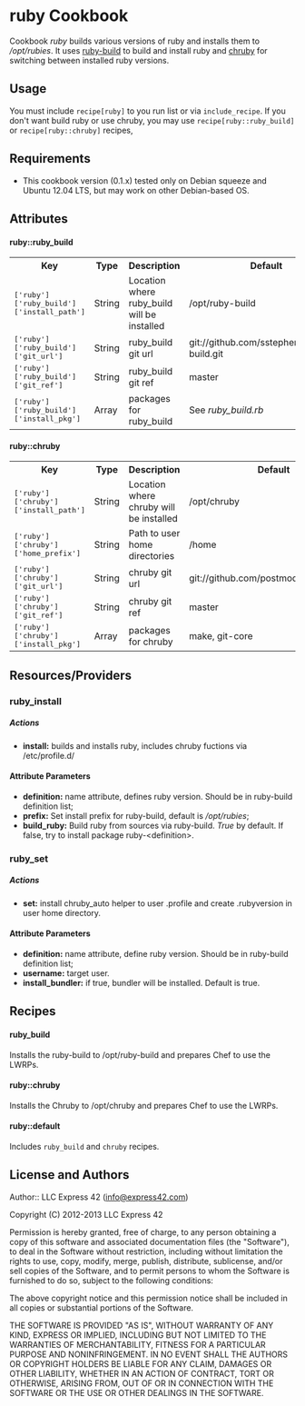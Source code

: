 ruby Cookbook
=============
Cookbook *ruby* builds various versions of ruby and installs them to */opt/rubies*. It uses [ruby-build](https://github.com/sstephenson/ruby-build) to build and install ruby and [chruby](https://github.com/postmodern/chruby) for switching between installed ruby versions.

Usage
-----
You must include `recipe[ruby]` to you run list or via `include_recipe`. If you don't want build ruby or use chruby, you may use `recipe[ruby::ruby_build]` or `recipe[ruby::chruby]` recipes,

Requirements
------------
- This cookbook version (0.1.x) tested only on Debian squeeze and Ubuntu 12.04 LTS, but may work on other Debian-based OS.

Attributes
----------

#### ruby::ruby_build
<table>
  <tr>
    <th>Key</th>
    <th>Type</th>
    <th>Description</th>
    <th>Default</th>
  </tr>
  <tr>
    <td><tt>['ruby']['ruby_build']['install_path']</tt></td>
    <td>String</td>
    <td>Location where ruby_build will be installed</td>
    <td>/opt/ruby-build</td>
  </tr>
  <tr>
    <td><tt>['ruby']['ruby_build']['git_url']</tt></td>
    <td>String</td>
    <td>ruby_build git url</td>
    <td>git://github.com/sstephenson/ruby-build.git</td>
  </tr>
  <tr>
    <td><tt>['ruby']['ruby_build']['git_ref']</tt></td>
    <td>String</td>
    <td>ruby_build git ref</td>
    <td>master</td>
  </tr>
  <tr>
    <td><tt>['ruby']['ruby_build']['install_pkg']</tt></td>
    <td>Array</td>
    <td>packages for ruby_build</td>
    <td>See <i>ruby_build.rb</i></td>
  </tr>
</table>

#### ruby::chruby
<table>
  <tr>
    <th>Key</th>
    <th>Type</th>
    <th>Description</th>
    <th>Default</th>
  </tr>
  <tr>
    <td><tt>['ruby']['chruby']['install_path']</tt></td>
    <td>String</td>
    <td>Location where chruby will be installed</td>
    <td>/opt/chruby</td>
  </tr>
  <tr>
    <td><tt>['ruby']['chruby']['home_prefix']</tt></td>
    <td>String</td>
    <td>Path to user home directories</td>
    <td>/home</td>
  </tr>
  <tr>
    <td><tt>['ruby']['chruby']['git_url']</tt></td>
    <td>String</td>
    <td>chruby git url</td>
    <td>git://github.com/postmodern/chruby.git</td>
  </tr>
  <tr>
    <td><tt>['ruby']['chruby']['git_ref']</tt></td>
    <td>String</td>
    <td>chruby git ref</td>
    <td>master</td>
  </tr>
  <tr>
    <td><tt>['ruby']['chruby']['install_pkg']</tt></td>
    <td>Array</td>
    <td>packages for chruby</td>
    <td>make, git-core</td>
  </tr>
</table>

Resources/Providers
-------------------
### ruby_install
##### Actions
- **install:** builds and installs ruby, includes chruby fuctions via /etc/profile.d/

#### Attribute Parameters
- **definition:** name attribute, defines ruby version. Should be in ruby-build definition list;
- **prefix:** Set install prefix for ruby-build, default is */opt/rubies*;
- **build_ruby:** Build ruby from sources via ruby-build. *True* by default. If false, try to install package ruby-\<definition\>.

### ruby_set
##### Actions
- **set:** install chruby_auto helper to user .profile and create .rubyversion in user home directory.

#### Attribute Parameters
- **definition:** name attribute, define ruby version. Should be in ruby-build definition list;
- **username:** target user.
- **install_bundler:** if true, bundler will be installed. Default is true.

Recipes
-----
#### ruby_build
Installs the ruby-build to /opt/ruby-build and prepares Chef to use the LWRPs.
#### ruby::chruby
Installs the Chruby to /opt/chruby and prepares Chef to use the LWRPs.
#### ruby::default
Includes `ruby_build` and `chruby` recipes.

License and Authors
-------------------
Author:: LLC Express 42 (<info@express42.com>)

Copyright (C) 2012-2013 LLC Express 42

Permission is hereby granted, free of charge, to any person obtaining a copy of
this software and associated documentation files (the "Software"), to deal in
the Software without restriction, including without limitation the rights to
use, copy, modify, merge, publish, distribute, sublicense, and/or sell copies
of the Software, and to permit persons to whom the Software is furnished to do
so, subject to the following conditions:

The above copyright notice and this permission notice shall be included in all
copies or substantial portions of the Software.

THE SOFTWARE IS PROVIDED "AS IS", WITHOUT WARRANTY OF ANY KIND, EXPRESS OR IMPLIED, INCLUDING BUT NOT LIMITED TO THE WARRANTIES OF MERCHANTABILITY, FITNESS FOR A PARTICULAR PURPOSE AND NONINFRINGEMENT. IN NO EVENT SHALL THE AUTHORS OR COPYRIGHT HOLDERS BE LIABLE FOR ANY CLAIM, DAMAGES OR OTHER LIABILITY, WHETHER IN AN ACTION OF CONTRACT, TORT OR OTHERWISE, ARISING FROM, OUT OF OR IN CONNECTION WITH THE SOFTWARE OR THE USE OR OTHER DEALINGS IN THE SOFTWARE.